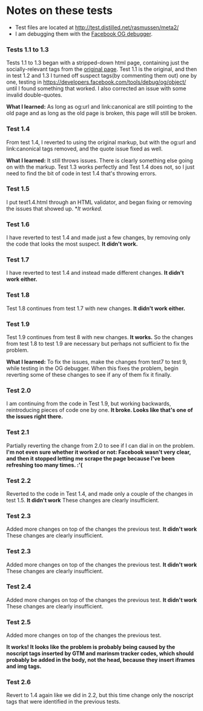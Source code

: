 # Notes on these tests #

* Test files are located at http://test.distilled.net/rasmussen/meta2/
* I am debugging them with the [Facebook OG debugger](https://developers.facebook.com/tools/debug/og/object/).

### Tests 1.1 to 1.3 ###
Tests 1.1 to 1.3 began with a stripped-down html page, containing just the socially-relevant tags from the [original page](http://www.rasmussen.edu/career-center/career-research-hub/what-career-is-right-for-me/). Test 1.1 is the original, and then in test 1.2 and 1.3 I turned off suspect  tags(by commenting them out) one by one, testing in https://developers.facebook.com/tools/debug/og/object/ until I found something that worked. I also corrected an issue with some invalid double-quotes.

**What I learned:** As long as og:url and link:canonical are still pointing to the old page and as long as the old page is broken, this page will still be broken.

### Test 1.4 ###
From test 1.4, I reverted to using the original markup, but with the og:url and link:canonical tags removed, and the quote issue fixed as well.

**What I learned:** It still throws issues. There is clearly something else going on with the markup. Test 1.3 works perfectly and Test 1.4 does not, so I just need to find the bit of code in test 1.4 that's throwing errors. 

### Test 1.5 ###
I put test1.4.html through an HTML validator, and began fixing or removing the issues that showed up. **It worked.*

### Test 1.6 ###
I have reverted to test 1.4 and made just a few changes, by removing only the code that looks the most suspect. **It didn't work.**

### Test 1.7 ###
I have reverted to test 1.4 and instead made different changes. **It didn't work either.**

### Test 1.8 ###
Test 1.8 continues from test 1.7 with new changes. **It didn't work either.**

### Test 1.9 ###
Test 1.9 continues from test 8 with new changes. **It works.** So the changes from test 1.8 to test 1.9 are necessary but perhaps not sufficient to fix the problem.

**What I learned:** To fix the issues, make the changes from test7 to test 9, while testing in the OG debugger. When this fixes the problem, begin reverting some of these changes to see if any of them fix it finally.

### Test 2.0 ###
I am continuing from the code in Test 1.9, but working backwards, reintroducing pieces of code one by one. **It broke. Looks like that's one of the issues right there.**

### Test 2.1 ###
Partially reverting the change from 2.0 to see if I can dial in on the problem. **I'm not even sure whether it worked or not: Facebook wasn't very clear, and then it stopped letting me scrape the page because I've been refreshing too many times. :'(**

### Test 2.2 ###
Reverted to the code in Test 1.4, and made only a couple of the changes in test 1.5. **It didn't work** These changes are clearly insufficient.

### Test 2.3 ###
Added more changes on top of the changes the previous test.
**It didn't work** These changes are clearly insufficient.

### Test 2.3 ###
Added more changes on top of the changes the previous test.
**It didn't work** These changes are clearly insufficient.

### Test 2.4 ###
Added more changes on top of the changes the previous test.
**It didn't work** These changes are clearly insufficient.

### Test 2.5 ###
Added more changes on top of the changes the previous test.

**It works! It looks like the problem is probably being caused by the noscript tags inserted by GTM and marinsm tracker codes, which should probably be added in the body, not the head, because they insert iframes and img tags.**

### Test 2.6 ###
Revert to 1.4 again like we did in 2.2, but this time change only the noscript tags that were identified in the previous tests.